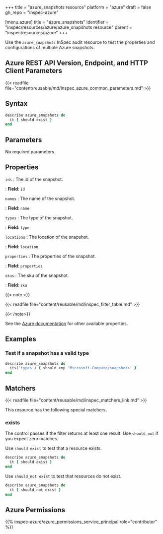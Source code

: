 +++
title = "azure_snapshots resource"
platform = "azure"
draft = false
gh_repo = "inspec-azure"

[menu.azure]
title = "azure_snapshots"
identifier = "inspec/resources/azure/azure_snapshots resource"
parent = "inspec/resources/azure"
+++

Use the `azure_snapshots` InSpec audit resource to test the properties and configurations of multiple Azure snapshots.

## Azure REST API Version, Endpoint, and HTTP Client Parameters

{{< readfile file="content/reusable/md/inspec_azure_common_parameters.md" >}}

## Syntax

```ruby
describe azure_snapshots do
  it { should exist }
end
```

## Parameters

No required parameters.

## Properties

`ids`
: The id of the snapshot.

: **Field**: `id`

`names`
: The name of the snapshot.

: **Field**: `name`

`types`
: The type of the snapshot.

: **Field**: `type`

`locations`
: The location of the snapshot.

: **Field**: `location`

`properties`
: The properties of the snapshot.

: **Field**: `properties`

`skus`
: The sku of the snapshot.

: **Field**: `sku`

{{< note >}}

{{< readfile file="content/reusable/md/inspec_filter_table.md" >}}

{{< /note>}}

See the [Azure documentation](https://learn.microsoft.com/en-us/rest/api/compute/snapshots/list-by-resource-group?tabs=HTTP) for other available properties.

## Examples

### Test if a snapshot has a valid type

```ruby
describe azure_snapshots do
  its('types') { should cmp 'Microsoft.Compute/snapshots' }
end
```

## Matchers

{{< readfile file="content/reusable/md/inspec_matchers_link.md" >}}

This resource has the following special matchers.

### exists

The control passes if the filter returns at least one result. Use `should_not` if you expect zero matches.

Use `should exist` to test that a resource exists.

```ruby
describe azure_snapshots do
  it { should exist }
end
```

Use `should_not exist` to test that resources do not exist.

```ruby
describe azure_snapshots do
  it { should_not exist }
end
```

## Azure Permissions

{{% inspec-azure/azure_permissions_service_principal role="contributor" %}}
